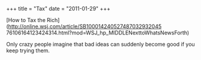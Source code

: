 +++
title = "Tax"
date = "2011-01-29"
+++

[How to Tax the Rich](http://online.wsj.com/article/SB100014240527487032932045
76106164123424314.html?mod=WSJ_hp_MIDDLENexttoWhatsNewsForth)

Only crazy people imagine that bad ideas can suddenly become good if you keep
trying them.

